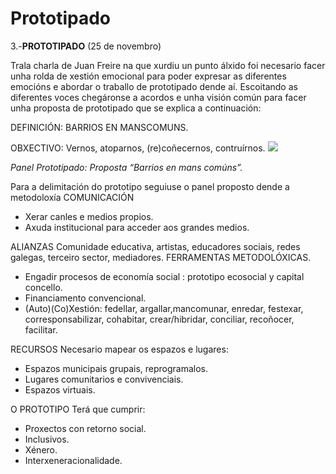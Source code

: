 # Prototipado
3.-**PROTOTIPADO** (25 de novembro)

Trala charla de Juan Freire  na que xurdiu un punto álxido foi necesario facer unha rolda de xestión emocional para poder expresar as diferentes emocións e abordar o traballo de prototipado dende aí. Escoitando as diferentes voces chegáronse a acordos e  unha visión común para facer unha proposta de prototipado que se explica a continuación:

DEFINICIÓN: BARRIOS EN MANSCOMUNS.

OBXECTIVO: Vernos, atoparnos, (re)coñecernos, contruírnos.
![](https://forxa.colab.coruna.gal/Co-Lab/obradoiro/raw/master/o_social/imaxes/prototipo.jpg)

*Panel Prototipado: Proposta “Barrios en mans comúns”.*

Para a delimitación do prototipo seguiuse o panel proposto dende a metodoloxía
COMUNICACIÓN
-	Xerar canles e medios propios.
-	Axuda institucional para acceder aos grandes medios.

ALIANZAS
Comunidade educativa, artistas, educadores sociais, redes galegas, terceiro sector, mediadores.
FERRAMENTAS METODOLÓXICAS.
-	Engadir procesos de economía social : prototipo ecosocial y capital concello.
-	Financiamento convencional.
-	(Auto)(Co)Xestión: fedellar, argallar,mancomunar, enredar, festexar, corresponsabilizar, cohabitar, crear/hibridar, conciliar, recoñocer, facilitar.

RECURSOS
Necesario mapear os espazos e lugares:
-	Espazos municipais grupais, reprogramalos.
-	Lugares comunitarios e convivenciais.
-	Espazos virtuais.

O PROTOTIPO
Terá que cumprir:
-	 Proxectos con retorno social.
-	Inclusivos.
-	Xénero.
-	Interxeneracionalidade.

